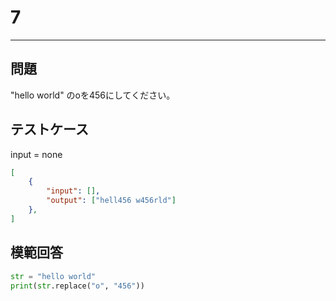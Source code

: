 # 7

---
## 問題

"hello world" のoを456にしてください。

## テストケース
input = none
```json
[
	{
		"input": [],
		"output": ["hell456 w456rld"]
  	},
]
```

## 模範回答
```python
str = "hello world"
print(str.replace("o", "456"))
```